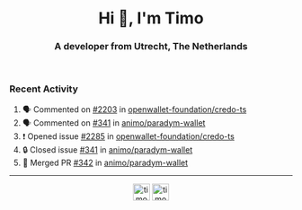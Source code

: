 <h1 align="center">Hi 👋, I'm Timo</h1>
<h3 align="center">A developer from Utrecht, The Netherlands</h3>
<br/>
<!-- https://github.com/rahuldkjain/github-profile-readme-generator --!>

<!--  <p align="left"><img src="https://github-readme-stats.vercel.app/api?username=timoglastra&show_icons=true&count_private=true&" alt="timoglastra" /></p> --!>

<!--
Github language stats
<p align="left"><img src="https://github-readme-stats.vercel.app/api/top-langs/?username=timoglastra&layout=compact" alt="timoglastra" /><p>
-->

<!-- Codestats language stats -->
<!-- <p align="left"><img src="https://codestats-readme.vercel.app/api/top-langs/?username=timoglastra&layout=compact&language_count=12" alt="timoglastra" /><p>    --!>
  
<h3>Recent Activity</h3>

<!--START_SECTION:activity-->
1. 🗣 Commented on [#2203](https://github.com/openwallet-foundation/credo-ts/pull/2203#issuecomment-2883828406) in [openwallet-foundation/credo-ts](https://github.com/openwallet-foundation/credo-ts)
2. 🗣 Commented on [#341](https://github.com/animo/paradym-wallet/issues/341#issuecomment-2883286781) in [animo/paradym-wallet](https://github.com/animo/paradym-wallet)
3. ❗ Opened issue [#2285](https://github.com/openwallet-foundation/credo-ts/issues/2285) in [openwallet-foundation/credo-ts](https://github.com/openwallet-foundation/credo-ts)
4. 🔒 Closed issue [#341](https://github.com/animo/paradym-wallet/issues/341) in [animo/paradym-wallet](https://github.com/animo/paradym-wallet)
5. 🎉 Merged PR [#342](https://github.com/animo/paradym-wallet/pull/342) in [animo/paradym-wallet](https://github.com/animo/paradym-wallet)
<!--END_SECTION:activity-->

---

<p align="center">
<a href="https://twitter.com/timoglastra" target="blank"><img align="center" src="https://cdn.jsdelivr.net/npm/simple-icons@3.0.1/icons/twitter.svg" alt="timoglastra" height="30" width="30" /></a>
<a href="https://linkedin.com/in/timoglastra" target="blank"><img align="center" src="https://cdn.jsdelivr.net/npm/simple-icons@3.0.1/icons/linkedin.svg" alt="timoglastra" height="30" width="30" /></a>
</p>



